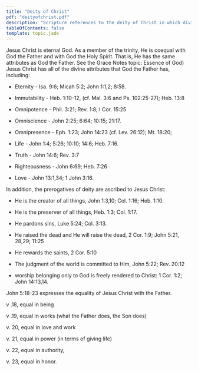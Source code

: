 ```yaml
---
title: "Deity of Christ"
pdf: "deityofchrist.pdf"
description: "Scripture references to the deity of Christ in which divine essence is attributed to Christ."
tableOfContents: false
template: topic.jade
---
```


Jesus Christ is eternal God. As a member of the trinity, He is coequal with God the Father and with God the Holy Spirit. That is, He has the same attributes as God the Father. See the Grace Notes topic: Essence of God) Jesus Christ has all of the divine attributes that God the Father has, including:

*   Eternity - Isa. 9:6; Micah 5:2; John 1:1,2; 8:58.

*   Immutability - Heb. 1:10-12, (cf. Mal. 3:6 and Ps. 102:25-27); Heb.     13:8

* Omnipotence - Phil. 3:21; Rev. 1:8; I Cor. 15:25

* Omniscience - John 2:25; 6:64; 10:15; 21:17.

* Omnipresence - Eph. 1:23; John 14:23 (cf. Lev. 26:12); Mt. 18:20;

* Life - John 1:4; 5:26; 10:10; 14:6; Heb. 7:16.

* Truth - John 14:6; Rev. 3:7

* Righteousness - John 6:69; Heb. 7:26

* Love - John 13:1,34; 1 John 3:16.

In addition, the prerogatives of deity are ascribed to Jesus Christ:

* He is the creator of all things, John 1:3,10; Col. 1:16; Heb. 1:10.

* He is the preserver of all things, Heb. 1:3; Col. 1:17.

* He pardons sins, Luke 5:24; Col. 3:13.

* He raised the dead and He will raise the dead, 2 Cor. 1:9; John 5:21, 28,29; 11:25

* He rewards the saints, 2 Cor. 5:10

* The judgment of the world is committed to Him, John 5:22; Rev. 20:12

* worship belonging only to God is freely rendered to Christ: 1 Cor. 1:2; John 14:13,14.

John 5:18-23 expresses the equality of Jesus Christ with the Father.

v .18, equal in being

v .19, equal in works (what the Father does, the Son does)

v. 20, equal in love and work

v. 21, equal in power (in terms of giving life)

v. 22, equal in authority,

v. 23, equal in honor.


